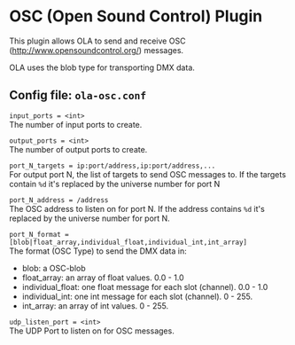 OSC (Open Sound Control) Plugin
===============================

This plugin allows OLA to send and receive OSC
(http://www.opensoundcontrol.org/) messages.

OLA uses the blob type for transporting DMX data.


## Config file: `ola-osc.conf`

`input_ports = <int>`  
The number of input ports to create.

`output_ports = <int>`  
The number of output ports to create.

`port_N_targets = ip:port/address,ip:port/address,...`  
For output port N, the list of targets to send OSC messages to. If the targets
contain `%d` it's replaced by the universe number for port N

`port_N_address = /address`  
The OSC address to listen on for port N. If the address contains `%d` it's
replaced by the universe number for port N.

`port_N_format = [blob|float_array,individual_float,individual_int,int_array]`  
The format (OSC Type) to send the DMX data in:

- blob: a OSC-blob
- float_array: an array of float values. 0.0 - 1.0
- individual_float: one float message for each slot (channel). 0.0 - 1.0 
- individual_int: one int message for each slot (channel). 0 - 255.
- int_array: an array of int values. 0 - 255.

`udp_listen_port = <int>`  
The UDP Port to listen on for OSC messages.
